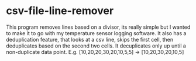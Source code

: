 # csv-file-line-remover
This program removes lines based on a divisor, its really simple but I wanted to make it to go with my temperature sensor logging software.
It also has a deduplication feature, that looks at a csv line, skips the first cell, then deduplicates based on the second two cells. It decuplicates only up until a non-duplicate data point. E.g. [10,20,20,30,20,10,5,5] -> [10,20,30,20,10,5]
